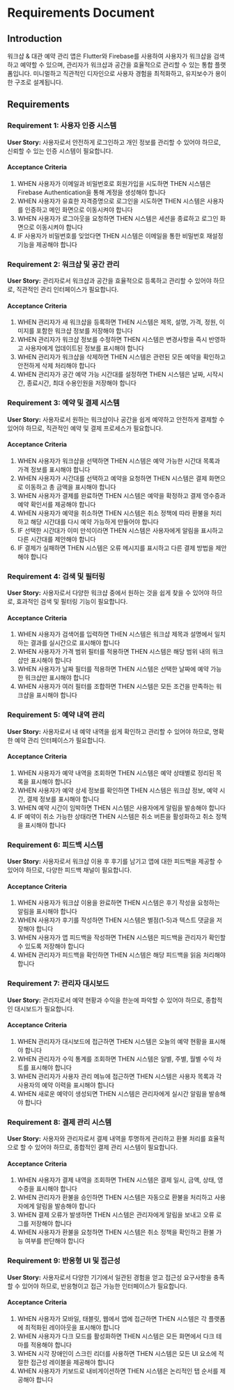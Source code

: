 # Requirements Document

## Introduction

워크샵 & 대관 예약 관리 앱은 Flutter와 Firebase를 사용하여 사용자가 워크샵을 검색하고 예약할 수 있으며, 관리자가 워크샵과 공간을 효율적으로 관리할 수 있는 통합 플랫폼입니다. 미니멀하고 직관적인 디자인으로 사용자 경험을 최적화하고, 유지보수가 용이한 구조로 설계됩니다.

## Requirements

### Requirement 1: 사용자 인증 시스템

**User Story:** 사용자로서 안전하게 로그인하고 개인 정보를 관리할 수 있어야 하므로, 신뢰할 수 있는 인증 시스템이 필요합니다.

#### Acceptance Criteria

1. WHEN 사용자가 이메일과 비밀번호로 회원가입을 시도하면 THEN 시스템은 Firebase Authentication을 통해 계정을 생성해야 합니다
2. WHEN 사용자가 유효한 자격증명으로 로그인을 시도하면 THEN 시스템은 사용자를 인증하고 메인 화면으로 이동시켜야 합니다
3. WHEN 사용자가 로그아웃을 요청하면 THEN 시스템은 세션을 종료하고 로그인 화면으로 이동시켜야 합니다
4. IF 사용자가 비밀번호를 잊었다면 THEN 시스템은 이메일을 통한 비밀번호 재설정 기능을 제공해야 합니다

### Requirement 2: 워크샵 및 공간 관리

**User Story:** 관리자로서 워크샵과 공간을 효율적으로 등록하고 관리할 수 있어야 하므로, 직관적인 관리 인터페이스가 필요합니다.

#### Acceptance Criteria

1. WHEN 관리자가 새 워크샵을 등록하면 THEN 시스템은 제목, 설명, 가격, 정원, 이미지를 포함한 워크샵 정보를 저장해야 합니다
2. WHEN 관리자가 워크샵 정보를 수정하면 THEN 시스템은 변경사항을 즉시 반영하고 사용자에게 업데이트된 정보를 표시해야 합니다
3. WHEN 관리자가 워크샵을 삭제하면 THEN 시스템은 관련된 모든 예약을 확인하고 안전하게 삭제 처리해야 합니다
4. WHEN 관리자가 공간 예약 가능 시간대를 설정하면 THEN 시스템은 날짜, 시작시간, 종료시간, 최대 수용인원을 저장해야 합니다

### Requirement 3: 예약 및 결제 시스템

**User Story:** 사용자로서 원하는 워크샵이나 공간을 쉽게 예약하고 안전하게 결제할 수 있어야 하므로, 직관적인 예약 및 결제 프로세스가 필요합니다.

#### Acceptance Criteria

1. WHEN 사용자가 워크샵을 선택하면 THEN 시스템은 예약 가능한 시간대 목록과 가격 정보를 표시해야 합니다
2. WHEN 사용자가 시간대를 선택하고 예약을 요청하면 THEN 시스템은 결제 화면으로 이동하고 총 금액을 표시해야 합니다
3. WHEN 사용자가 결제를 완료하면 THEN 시스템은 예약을 확정하고 결제 영수증과 예약 확인서를 제공해야 합니다
4. WHEN 사용자가 예약을 취소하면 THEN 시스템은 취소 정책에 따라 환불을 처리하고 해당 시간대를 다시 예약 가능하게 만들어야 합니다
5. IF 선택한 시간대가 이미 만석이라면 THEN 시스템은 사용자에게 알림을 표시하고 다른 시간대를 제안해야 합니다
6. IF 결제가 실패하면 THEN 시스템은 오류 메시지를 표시하고 다른 결제 방법을 제안해야 합니다

### Requirement 4: 검색 및 필터링

**User Story:** 사용자로서 다양한 워크샵 중에서 원하는 것을 쉽게 찾을 수 있어야 하므로, 효과적인 검색 및 필터링 기능이 필요합니다.

#### Acceptance Criteria

1. WHEN 사용자가 검색어를 입력하면 THEN 시스템은 워크샵 제목과 설명에서 일치하는 결과를 실시간으로 표시해야 합니다
2. WHEN 사용자가 가격 범위 필터를 적용하면 THEN 시스템은 해당 범위 내의 워크샵만 표시해야 합니다
3. WHEN 사용자가 날짜 필터를 적용하면 THEN 시스템은 선택한 날짜에 예약 가능한 워크샵만 표시해야 합니다
4. WHEN 사용자가 여러 필터를 조합하면 THEN 시스템은 모든 조건을 만족하는 워크샵을 표시해야 합니다

### Requirement 5: 예약 내역 관리

**User Story:** 사용자로서 내 예약 내역을 쉽게 확인하고 관리할 수 있어야 하므로, 명확한 예약 관리 인터페이스가 필요합니다.

#### Acceptance Criteria

1. WHEN 사용자가 예약 내역을 조회하면 THEN 시스템은 예약 상태별로 정리된 목록을 표시해야 합니다
2. WHEN 사용자가 예약 상세 정보를 확인하면 THEN 시스템은 워크샵 정보, 예약 시간, 결제 정보를 표시해야 합니다
3. WHEN 예약 시간이 임박하면 THEN 시스템은 사용자에게 알림을 발송해야 합니다
4. IF 예약이 취소 가능한 상태라면 THEN 시스템은 취소 버튼을 활성화하고 취소 정책을 표시해야 합니다

### Requirement 6: 피드백 시스템

**User Story:** 사용자로서 워크샵 이용 후 후기를 남기고 앱에 대한 피드백을 제공할 수 있어야 하므로, 다양한 피드백 채널이 필요합니다.

#### Acceptance Criteria

1. WHEN 사용자가 워크샵 이용을 완료하면 THEN 시스템은 후기 작성을 요청하는 알림을 표시해야 합니다
2. WHEN 사용자가 후기를 작성하면 THEN 시스템은 별점(1-5)과 텍스트 댓글을 저장해야 합니다
3. WHEN 사용자가 앱 피드백을 작성하면 THEN 시스템은 피드백을 관리자가 확인할 수 있도록 저장해야 합니다
4. WHEN 관리자가 피드백을 확인하면 THEN 시스템은 해당 피드백을 읽음 처리해야 합니다

### Requirement 7: 관리자 대시보드

**User Story:** 관리자로서 예약 현황과 수익을 한눈에 파악할 수 있어야 하므로, 종합적인 대시보드가 필요합니다.

#### Acceptance Criteria

1. WHEN 관리자가 대시보드에 접근하면 THEN 시스템은 오늘의 예약 현황을 표시해야 합니다
2. WHEN 관리자가 수익 통계를 조회하면 THEN 시스템은 일별, 주별, 월별 수익 차트를 표시해야 합니다
3. WHEN 관리자가 사용자 관리 메뉴에 접근하면 THEN 시스템은 사용자 목록과 각 사용자의 예약 이력을 표시해야 합니다
4. WHEN 새로운 예약이 생성되면 THEN 시스템은 관리자에게 실시간 알림을 발송해야 합니다

### Requirement 8: 결제 관리 시스템

**User Story:** 사용자와 관리자로서 결제 내역을 투명하게 관리하고 환불 처리를 효율적으로 할 수 있어야 하므로, 종합적인 결제 관리 시스템이 필요합니다.

#### Acceptance Criteria

1. WHEN 사용자가 결제 내역을 조회하면 THEN 시스템은 결제 일시, 금액, 상태, 영수증을 표시해야 합니다
2. WHEN 관리자가 환불을 승인하면 THEN 시스템은 자동으로 환불을 처리하고 사용자에게 알림을 발송해야 합니다
3. WHEN 결제 오류가 발생하면 THEN 시스템은 관리자에게 알림을 보내고 오류 로그를 저장해야 합니다
4. WHEN 사용자가 환불을 요청하면 THEN 시스템은 취소 정책을 확인하고 환불 가능 여부를 판단해야 합니다

### Requirement 9: 반응형 UI 및 접근성

**User Story:** 사용자로서 다양한 기기에서 일관된 경험을 얻고 접근성 요구사항을 충족할 수 있어야 하므로, 반응형이고 접근 가능한 인터페이스가 필요합니다.

#### Acceptance Criteria

1. WHEN 사용자가 모바일, 태블릿, 웹에서 앱에 접근하면 THEN 시스템은 각 플랫폼에 최적화된 레이아웃을 표시해야 합니다
2. WHEN 사용자가 다크 모드를 활성화하면 THEN 시스템은 모든 화면에서 다크 테마를 적용해야 합니다
3. WHEN 시각 장애인이 스크린 리더를 사용하면 THEN 시스템은 모든 UI 요소에 적절한 접근성 레이블을 제공해야 합니다
4. WHEN 사용자가 키보드로 내비게이션하면 THEN 시스템은 논리적인 탭 순서를 제공해야 합니다